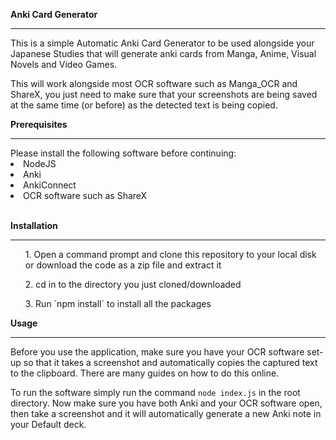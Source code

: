 **Anki Card Generator**
<hr>
This is a simple Automatic Anki Card Generator to be used alongside your Japanese Studies that will generate anki cards from Manga, Anime, Visual Novels and Video Games.

This will work alongside most OCR software such as Manga_OCR and ShareX, you just need to make sure that your screenshots are being saved at the same time (or before) as the detected text is being copied. 

**Prerequisites**
<hr>
Please install the following software before continuing:
<li>NodeJS</li> 
<li>Anki</li> 
<li>AnkiConnect</li> 
<li>OCR software such as ShareX</li> 
<br>

**Installation**
<hr>
<ol>1. Open a command prompt and clone this repository to your local disk or download the code as a zip file and extract it</ol> 
<ol>2. cd in to the directory you just cloned/downloaded</ol>
<ol>3. Run `npm install` to install all the packages</ol>

**Usage**
<hr>
Before you use the application, make sure you have your OCR software set-up so that it takes a screenshot and automatically copies the captured text to the clipboard. There are many guides on how to do this online.

To run the software simply run the command `node index.js` in the root directory. Now make sure you have both Anki and your OCR software open, then take a screenshot and it will automatically generate a new Anki note in your Default deck.
